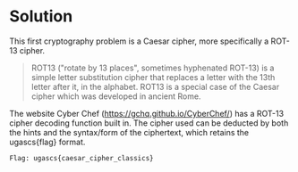 # Solution

This first cryptography problem is a Caesar cipher, more specifically a ROT-13 cipher.

> ROT13 ("rotate by 13 places", sometimes hyphenated ROT-13) is a simple letter substitution cipher that replaces a letter with the 13th letter after it, in the alphabet. ROT13 is a special case of the Caesar cipher which was developed in ancient Rome.

The website Cyber Chef (https://gchq.github.io/CyberChef/) has a ROT-13 cipher decoding function built in. The cipher used can be deducted by both the hints and the syntax/form of the ciphertext, which retains the ugascs{flag} format.

`Flag: ugascs{caesar_cipher_classics}`
